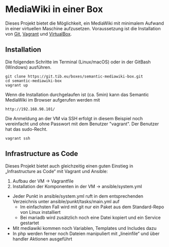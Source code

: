 # MediaWiki in einer Box

Dieses Projekt bietet die Möglichkeit, ein MediaWiki mit minimalem Aufwand in einer virtuellen Maschine aufzusetzen. Voraussetzung ist die Installation von
[Git](https://git-scm.com/downloads),  [Vagrant](https://www.vagrantup.com/downloads.html) und [VirtualBox](https://www.virtualbox.org/wiki/Downloads).

## Installation

Die folgenden Schritte im Terminal (Linux/macOS) oder in der GitBash (Windows) ausführen.
```
git clone https://git.tib.eu/boxes/semantic-mediawiki-box.git
cd semantic-mediawiki-box
vagrant up
```
Wenn die Installation durchgelaufen ist (ca. 5min) kann das Semantic MediaWiki im Browser aufgerufen werden mit
```
http://192.168.98.101/
```
Die Anmeldung an der VM via SSH erfolgt in diesem Beispiel noch vereinfacht und ohne Passwort mit dem Benutzer "vagrant". Der Benutzer hat das sudo-Recht.
```
vagrant ssh
```

## Infrastructure as Code

Dieses Projekt bietet auch gleichzeitig einen guten Einstieg in „Infrastructure as Code“ mit Vagrant und Ansible:

1.	Aufbau der VM -> Vagrantfile
2.	Installation der Komponenten in der VM -> ansible/system.yml
  *	Jeder Punkt in ansible/system.yml ruft in dem entsprechenden Verzeichnis unter ansible/punkt/tasks/main.yml auf
	* Im einfachsten Fall wird mit git nur ein Paket aus dem Standard-Repo von Linux installiert
	* Bei mariadb wird zusätzlich noch eine Datei kopiert und ein Service gestartet
  * Mit mediawiki kommen noch Variablen, Templates  und Includes dazu
  * In php werden ferner noch Dateien manipuliert mit „lineinfile“ und über handler Aktionen ausgeführt
